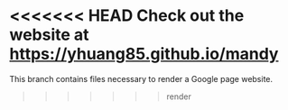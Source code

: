 <<<<<<< HEAD
Check out the website at https://yhuang85.github.io/mandy
=======
This branch contains files necessary to render a Google page website.
>>>>>>> render
